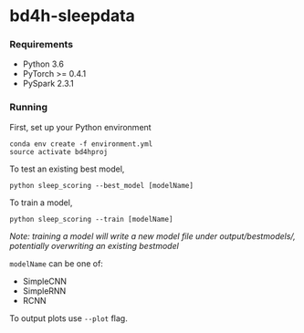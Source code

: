 # bd4h-sleepdata

### Requirements
- Python 3.6
- PyTorch >= 0.4.1
- PySpark 2.3.1

### Running
First, set up your Python environment
```
conda env create -f environment.yml
source activate bd4hproj
```

To test an existing best model,
```
python sleep_scoring --best_model [modelName]
```

To train a model,
```
python sleep_scoring --train [modelName]
```
*Note: training a model will write a new model file under output/bestmodels/, potentially overwriting an existing bestmodel*

`modelName` can be one of:
- SimpleCNN
- SimpleRNN
- RCNN

To output plots use `--plot` flag.
